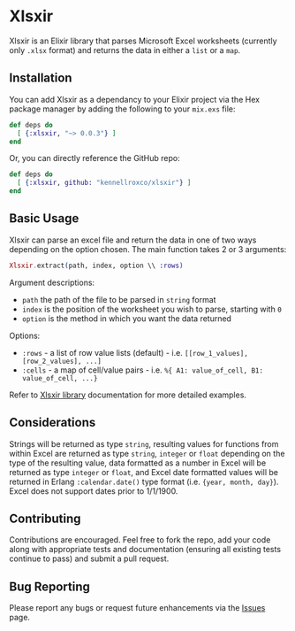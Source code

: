 # Xlsxir

Xlsxir is an Elixir library that parses Microsoft Excel worksheets (currently only 
`.xlsx` format) and returns the data in either a `list` or a `map`. 

## Installation

You can add Xlsxir as a dependancy to your Elixir project via the Hex package manager by adding the following to your `mix.exs` file: 

```elixir
def deps do
  [ {:xlsxir, "~> 0.0.3"} ]
end
```

Or, you can directly reference the GitHub repo:

```elixir
def deps do
  [ {:xlsxir, github: "kennellroxco/xlsxir"} ]
end
```

## Basic Usage

Xlsxir can parse an excel file and return the data in one of two ways depending on the option chosen. The main function takes 2 or 3 arguments:

```elixir
Xlsxir.extract(path, index, option \\ :rows)
```

Argument descriptions:
- `path` the path of the file to be parsed in `string` format
- `index` is the position of the worksheet you wish to parse, starting with `0`
- `option` is the method in which you want the data returned

Options:
  - `:rows` - a list of row value lists (default) - i.e. `[[row_1_values], [row_2_values], ...] `
  - `:cells` - a map of cell/value pairs - i.e. `%{ A1: value_of_cell, B1: value_of_cell, ...}`

Refer to [Xlsxir library](https://hexdocs.pm/xlsxir/index.html) documentation for more detailed examples. 

## Considerations

Strings will be returned as type `string`, resulting values for functions from within Excel are returned as type `string`, `integer` or `float` depending on the type of the resulting value, data formatted as a number in Excel will be returned as type `integer` or `float`, and Excel date formatted values will be returned in Erlang `:calendar.date()` type format (i.e. `{year, month, day}`). Excel does not support dates prior to 1/1/1900.

## Contributing

Contributions are encouraged. Feel free to fork the repo, add your code along with appropriate tests and documentation (ensuring all existing tests continue to pass) and submit a pull request. 

## Bug Reporting

Please report any bugs or request future enhancements via the [Issues](https://github.com/kennellroxco/xlsxir/issues) page. 
